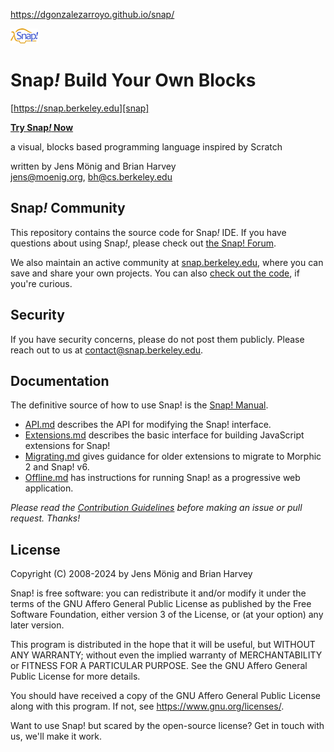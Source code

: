 https://dgonzalezarroyo.github.io/snap/ 

![Snap! Logo](src/snap_logo_sm.png)
# Snap<em>!</em> Build Your Own Blocks

[https://snap.berkeley.edu][snap]

**[Try Snap<em>!</em> Now](https://snap.berkeley.edu/snap/)**

a visual, blocks based programming language
inspired by Scratch

written by Jens Mönig and Brian Harvey  
jens@moenig.org, bh@cs.berkeley.edu

## Snap<em>!</em> Community

This repository contains the source code for Snap<em>!</em> IDE. If you have
questions about using Snap<em>!</em>, please check out [the Snap! Forum][forum].

We also maintain an active community at [snap.berkeley.edu][snap],
where you can save and share your own projects. You can also
[check out the code][snapcloud], if you're curious.

[snap]: https://snap.berkeley.edu
[snapcloud]: https://github.com/snap-cloud/snapCloud
[forum]: https://forum.snap.berkeley.edu

## Security

If you have security concerns, please do not post them publicly.
Please reach out to us at [contact@snap.berkeley.edu](mailto:contact@snap.berkeley.edu).

## Documentation

The definitive source of how to use Snap! is the [Snap! Manual](help/SnapManual.pdf).

* [API.md](docs/API.md) describes the API for modifying the Snap! interface.
* [Extensions.md](docs/Extensions.md) describes the basic interface for building JavaScript extensions for Snap!
* [Migrating.md](docs/Migrating.md) gives guidance for older extensions to migrate to Morphic 2 and Snap! v6.
* [Offline.md](docs/Offline.md) has instructions for running Snap! as a progressive web application.

_Please read the [Contribution Guidelines](docs/CONTRIBUTING.md) before making an issue or pull request. Thanks!_

## License
Copyright (C) 2008-2024 by Jens Mönig and Brian Harvey

Snap! is free software: you can redistribute it and/or modify
it under the terms of the GNU Affero General Public License as
published by the Free Software Foundation, either version 3 of
the License, or (at your option) any later version.

This program is distributed in the hope that it will be useful,
but WITHOUT ANY WARRANTY; without even the implied warranty of
MERCHANTABILITY or FITNESS FOR A PARTICULAR PURPOSE.  See the
GNU Affero General Public License for more details.

You should have received a copy of the GNU Affero General Public License
along with this program. If not, see <https://www.gnu.org/licenses/>.

Want to use Snap! but scared by the open-source license? Get in touch with us,
we'll make it work.
